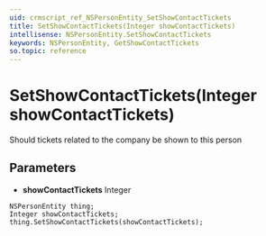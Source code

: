 ```yaml
---
uid: crmscript_ref_NSPersonEntity_SetShowContactTickets
title: SetShowContactTickets(Integer showContactTickets)
intellisense: NSPersonEntity.SetShowContactTickets
keywords: NSPersonEntity, GetShowContactTickets
so.topic: reference
---
```


# SetShowContactTickets(Integer showContactTickets)

Should tickets related to the company be shown to this person

## Parameters

* **showContactTickets** Integer

```crmscript
NSPersonEntity thing;
Integer showContactTickets;
thing.SetShowContactTickets(showContactTickets);
```

